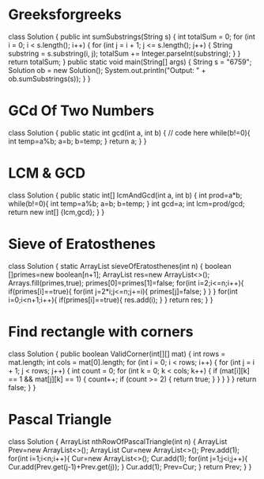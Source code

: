 # Greeksforgreeks
class Solution {
    public int sumSubstrings(String s) {
        int totalSum = 0;
        for (int i = 0; i < s.length(); i++) {
            for (int j = i + 1; j <= s.length(); j++) {
                String substring = s.substring(i, j);
                totalSum += Integer.parseInt(substring);
            }
        }
        return totalSum;
    }
    public static void main(String[] args) {
        String s = "6759";
        Solution ob = new Solution();
        System.out.println("Output: " + ob.sumSubstrings(s));
}
}

# GCd Of Two Numbers
class Solution {
    public static int gcd(int a, int b) {
        // code here
        while(b!=0){
            int temp=a%b;
            a=b;
            b=temp;
        }
        return a;
    }
}


# LCM & GCD
class Solution {
    public static int[] lcmAndGcd(int a, int b) {
        int prod=a*b;
        while(b!=0){
            int temp=a%b;
            a=b;
            b=temp;
        }
        int gcd=a;
        int lcm=prod/gcd;
        return new int[] {lcm,gcd};
    }
}


# Sieve of Eratosthenes
class Solution {
    static ArrayList<Integer> sieveOfEratosthenes(int n) {
        boolean []primes=new boolean[n+1];
        ArrayList<Integer> res=new ArrayList<>();
        Arrays.fill(primes,true);
        primes[0]=primes[1]=false;
        for(int i=2;i<=n;i++){
            if(primes[i]==true){
                for(int j=2*i;j<=n;j+=i){
                    primes[j]=false;
                }
            }
        }
        for(int i=0;i<n+1;i++){
            if(primes[i]==true){
                res.add(i);
            }
        }
        return res;
   }
}

# Find rectangle with corners
class Solution {
    public boolean ValidCorner(int[][] mat) {
        int rows = mat.length;
        int cols = mat[0].length;
        for (int i = 0; i < rows; i++) {
            for (int j = i + 1; j < rows; j++) {
                int count = 0;
                for (int k = 0; k < cols; k++) {
                    if (mat[i][k] == 1 && mat[j][k] == 1) {
                        count++;
                        if (count >= 2) {
                            return true;
                        }
                    }
                }
            }
        }
        return false;
    }
}


# Pascal Triangle
class Solution {
    ArrayList<Integer> nthRowOfPascalTriangle(int n) {
        ArrayList<Integer> Prev=new ArrayList<>();
        ArrayList<Integer> Cur=new ArrayList<>();
        Prev.add(1);
        for(int i=1;i<n;i++){
            Cur=new ArrayList<>();
            Cur.add(1);
            for(int j=1;j<i;j++){
                Cur.add(Prev.get(j-1)+Prev.get(j));
            }
            Cur.add(1);
            Prev=Cur;
        }
        return Prev;
    }
}
